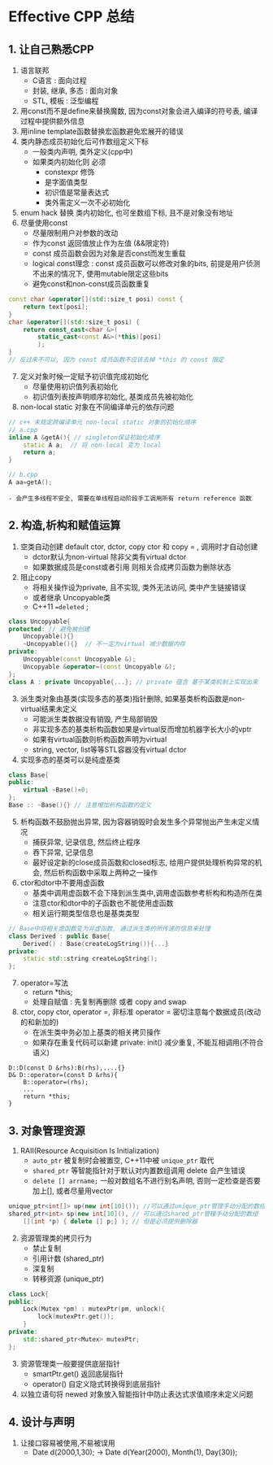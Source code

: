 # Effective CPP 总结
## 1. 让自己熟悉CPP
1. 语言联邦
	- C语言 : 面向过程
	- 封装, 继承, 多态 : 面向对象
	- STL, 模板 : 泛型编程
2. 用const而不是define来替换魔数, 因为const对象会进入编译的符号表, 编译过程中提供额外信息
3. 用inline template函数替换宏函数避免宏展开的错误
4. 类内静态成员初始化后可作数组定义下标
	- 一般类内声明, 类外定义(cpp中)
	- 如果类内初始化则 必须 
		- constexpr 修饰 
		- 是字面值类型 
		- 初识值是常量表达式
		- 类外需定义一次不必初始化
5. enum hack 替换 类内初始化, 也可坐数组下标, 且不是对象没有地址 
6. 尽量使用const
	- 尽量限制用户对参数的改动
	- 作为const 返回值放止作为左值 (&&限定符)
	- const 成员函数会因为对象是否const而发生重载
	- logical const理念 : const 成员函数可以修改对象的bits, 前提是用户侦测不出来的情况下, 使用mutable限定这些bits
	- 避免const和non-const成员函数重复
```c++
const char &operator[](std::size_t posi) const { 
	return text[posi];
}
char &operator[](std::size_t posi) { 
	return const_cast<char &>(
		static_cast<const A&>(*this)[posi]
		);
}
// 反过来不可以, 因为 const 成员函数不应该去掉 *this 的 const 限定
```

7. 定义对象时候一定赋予初识值完成初始化
	- 尽量使用初识值列表初始化 
	- 初识值列表按声明顺序初始化, 基类成员先被初始化
8. non-local static 对象在不同编译单元的依存问题
```c++
// c++ 未规定跨编译单元 non-local static 对象的初始化顺序
// a.cpp
inline A &getA(){ // singleton保证初始化顺序
	static A a;  // 将 non-local 变为 local
	return a;
}

// b.cpp
A aa=getA();
```

	- 会产生多线程不安全, 需要在单线程启动阶段手工调用所有 return reference 函数
## 2. 构造,析构和赋值运算
1. 空类自动创建 default ctor, dctor, copy ctor 和 copy = , 调用时才自动创建
	- dctor默认为non-virtual 除非父类有virtual dctor
	- 如果数据成员是const或者引用 则相关合成拷贝函数为删除状态
2. 阻止copy
	- 将相关操作设为private, 且不实现, 类外无法访问, 类中产生链接错误
	- 或者继承 Uncopyable类
	- C++11 `=deleted` ;
```c++
class Uncopyable{
protected: // 避免被创建
	Uncopyable(){}
	~Uncopyable(){}  // 不一定为virtual 减少数据内存
private:
	Uncopyable(const Uncopyable &);
	Uncopyable &operator=(const Uncopyable &);
};
class A : private Uncopyable{...}; // private 蕴含 基于某类机制上实现出来
```

3. 派生类对象由基类(实现多态的基类)指针删除, 如果基类析构函数是non-virtual结果未定义
	- 可能派生类数据没有销毁, 产生局部销毁
	- 非实现多态的基类析构函数如果是virtual反而增加机器字长大小的vptr
	- 如果有virtual函数则析构函数声明为virtual
	- string, vector, list等等STL容器没有virtual dctor
4. 实现多态的基类可以是纯虚基类
```c++
class Base{
public:
	virtual ~Base()=0;
};
Base :: ~Base(){} // 注意增加析构函数的定义
```

5. 析构函数不鼓励抛出异常, 因为容器销毁时会发生多个异常抛出产生未定义情况
	- 捕获异常, 记录信息, 然后终止程序
	- 吞下异常, 记录信息
	- 最好设定新的close成员函数和closed标志, 给用户提供处理析构异常的机会, 然后析构函数中采取上两种之一操作
6. ctor和dtor中不要用虚函数
	- 基类中调用虚函数不会下降到派生类中,调用虚函数参考析构和构造所在类 
	- 注意ctor和dtor中的子函数也不能使用虚函数
	- 相关运行期类型信息也是基类类型
```c++
// Base中将相关虚函数变为非虚函数, 通过派生类的所传递的信息来处理
class Derived : public Base{
	Derived() : Base(createLogString()){...}
private:
	static std::string createLogString();
};
```

7. operator=写法
	- return \*this;
	- 处理自赋值 : 先复制再删除 或者 copy and swap
8. ctor, copy ctor, operator =, 非标准 operator = 密切注意每个数据成员(改动的和新加的)
	- 在派生类中务必加上基类的相关拷贝操作
	- 如果存在重复代码可以新建 private: init() 减少重复, 不能互相调用(不符合语义)
```
D::D(const D &rhs):B(rhs),....{}
D& D::operator=(const D &rhs){
	B::operator=(rhs);
	...
	return *this;
}
```

## 3. 对象管理资源
1. RAII(Resource Acquisition Is Initialization) 
	- `auto_ptr` 被复制时会被置空, C++11中被 `unique_ptr` 取代
	- `shared_ptr` 等智能指针对于默认对内置数组调用 delete 会产生错误
	- `delete [] arrname;`  一般对数组名不进行别名声明, 否则一定检查是否要加上[], 或者尽量用vector
```c++
unique_ptr<int[]> up(new int[10]()); //可以通过unique_ptr管理手动分配的数组
shared_ptr<int> sp(new int[10](), // 可以通过shared_ptr管理手动分配的数组
	[](int *p) { delete [] p;} ); // 但是必须提供删除器
```

2. 资源管理类的拷贝行为
	- 禁止复制
	- 引用计数 (shared\_ptr)
	- 深复制
	- 转移资源 (unique\_ptr)
```c++
class Lock{
public:
	Lock(Mutex *pm) : mutexPtr(pm, unlock){ 
		lock(mutexPtr.get()); 
	}
private:
	std::shared_ptr<Mutex> mutexPtr;
};
```

3. 资源管理类一般要提供底层指针
	- smartPtr.get() 返回底层指针
	- operator() 自定义隐式转换得到底层指针
4. 以独立语句将 newed 对象放入智能指针中防止表达式求值顺序未定义问题

## 4. 设计与声明
1. 让接口容易被使用,不易被误用
	- Date d(2000,1,30); -> Date d(Year(2000), Month(1), Day(30));
